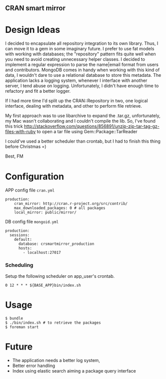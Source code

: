 CRAN smart mirror
---------------


Design Ideas
============

I decided to encapsulate all repository integration to its own library.
Thus, I can move it to a gem in some imaginary future. 
I prefer to use fat models with working with databases; the "repository"
pattern fits quite well when you need to avoid creating unnecessary
helper classes. I decided to implement a regular expression to parse the
name|email format from users and contributors.
MongoDB comes in handy when working with this kind of data, I wouldn't
dare to use a relational database to store this metadata. 
The application lacks a logging system, whenever I interface with
another server, I tend abuse on logging. Unfortunately, I didn't have
enough time to refactory and fit a better logger. 

If I had more time I'd split up the CRAN::Repository in two, one logical
interface, dealing with metadata, and other to perform file retrieve. 

My first approach was to use libarchive to expand the .tar.gz,
unfortunately, my Mac wasn't collaborating and I couldn't compile the lib. So, I've found this trick http://stackoverflow.com/questions/856891/unzip-zip-tar-tag-gz-files-with-ruby to open a tar file using Gem::Package::TarReader


I could've used a better scheduler than crontab, but I had to finish this 
thing before Christmas =) 

Best, 
FM

Configuration 
=============

APP config file `cran.yml` 

    production:
        cran_mirror: http://cran.r-project.org/src/contrib/
        max_downloaded_packages: 0 # all packages
        local_mirror: public/mirror/

DB config file `mongoid.yml`

    production:
      sessions:
        default:
          database: crsmartmirror_production
          hosts:
            - localhost:27017



### Scheduling 

Setup the following scheduler on app_user's crontab.

    0 12 * * * ${BASE_APP}bin/index.sh

Usage
=====

    $ bundle
    $ ./bin/index.sh # to retrieve the packages
    $ foreman start


Future
====== 

-   The application needs a better log system, 
-   Better error handling
-   Index using elastic search aiming a package query interface

